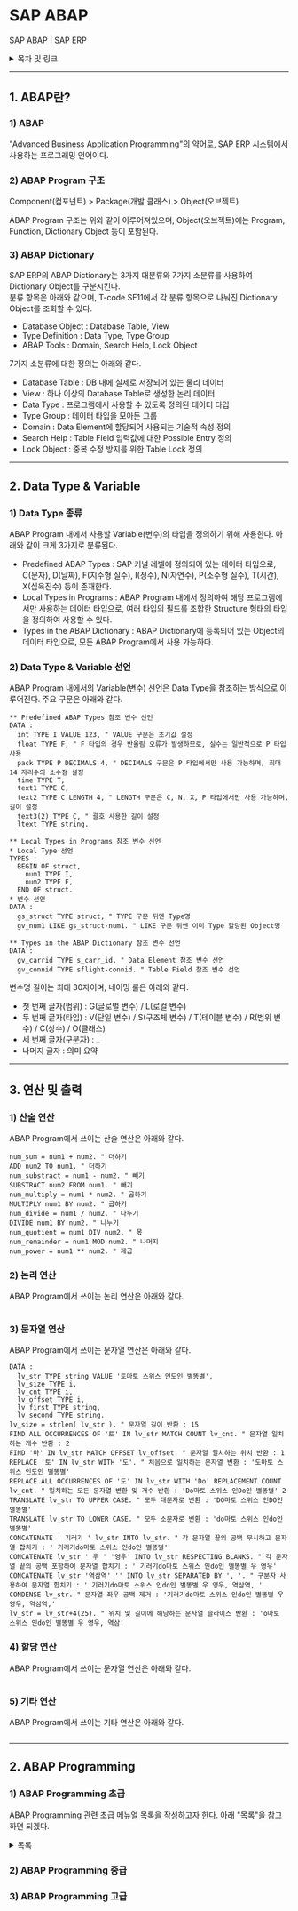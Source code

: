 # SAP ABAP    

SAP ABAP | SAP ERP    

<details>
<summary>목차 및 링크</summary>
<div markdown="1">

> [1. ABAP란?]()    
> > [1) ABAP]()    
> > [2) ABAP Program 구조]()    
> > [3) ABAP Dictionary]()    
> 
> [2. ABAP Programming]()    
> > [1) ABAP Programming 초급]()    
> > [2) ABAP Programming 중급]()    
> > [3) ABAP Programming 고급]()    

</div>
</details>
 
-----
 
## 1. ABAP란?

### 1) ABAP

 "Advanced Business Application Programming"의 약어로, SAP ERP 시스템에서 사용하는 프로그래밍 언어이다.    

### 2) ABAP Program 구조    

 Component(컴포넌트) > Package(개발 클래스) > Object(오브젝트)    

 ABAP Program 구조는 위와 같이 이루어져있으며, Object(오브젝트)에는 Program, Function, Dictionary Object 등이 포함된다.    

### 3) ABAP Dictionary

 SAP ERP의 ABAP Dictionary는 3가지 대분류와 7가지 소분류를 사용하여 Dictionary Object를 구분시킨다.    
 분류 항목은 아래와 같으며, T-code SE11에서 각 분류 항목으로 나눠진 Dictionary Object를 조회할 수 있다.    
 
 - Database Object : Database Table, View    
 - Type Definition : Data Type, Type Group    
 - ABAP Tools : Domain, Search Help, Lock Object    

 7가지 소분류에 대한 정의는 아래와 같다.    

 - Database Table : DB 내에 실제로 저장되어 있는 물리 데이터    
 - View : 하나 이상의 Database Table로 생성한 논리 데이터    
 - Data Type : 프로그램에서 사용할 수 있도록 정의된 데이터 타입    
 - Type Group : 데이터 타입을 모아둔 그룹    
 - Domain : Data Element에 할당되어 사용되는 기술적 속성 정의    
 - Search Help : Table Field 입력값에 대한 Possible Entry 정의    
 - Lock Object : 중복 수정 방지를 위한 Table Lock 정의    
 
-----
 
## 2. Data Type & Variable
 
### 1) Data Type 종류    
 
 ABAP Program 내에서 사용할 Variable(변수)의 타입을 정의하기 위해 사용한다. 아래와 같이 크게 3가지로 분류된다.    

 - Predefined ABAP Types : SAP 커널 레벨에 정의되어 있는 데이터 타입으로, C(문자), D(날짜), F(지수형 실수), I(정수), N(자연수), P(소수형 실수), T(시간), X(십육진수) 등이 존재한다.    
 - Local Types in Programs : ABAP Program 내에서 정의하여 해당 프로그램에서만 사용하는 데이터 타입으로, 여러 타입의 필드를 조합한 Structure 형태의 타입을 정의하여 사용할 수 있다.    
 - Types in the ABAP Dictionary : ABAP Dictionary에 등록되어 있는 Object의 데이터 타입으로, 모든 ABAP Program에서 사용 가능하다.    
 
### 2) Data Type & Variable 선언    
 
 ABAP Program 내에서의 Variable(변수) 선언은 Data Type을 참조하는 방식으로 이루어진다. 주요 구문은 아래와 같다.    
 
```ABAP
** Predefined ABAP Types 참조 변수 선언
DATA : 
  int TYPE I VALUE 123, " VALUE 구문은 초기값 설정
  float TYPE F, " F 타입의 경우 반올림 오류가 발생하므로, 실수는 일반적으로 P 타입 사용
  pack TYPE P DECIMALS 4, " DECIMALS 구문은 P 타입에서만 사용 가능하며, 최대 14 자리수의 소수점 설정
  time TYPE T,
  text1 TYPE C,
  text2 TYPE C LENGTH 4, " LENGTH 구문은 C, N, X, P 타입에서만 사용 가능하며, 길이 설정
  text3(2) TYPE C, " 괄호 사용한 길이 설정
  ltext TYPE string.

** Local Types in Programs 참조 변수 선언
* Local Type 선언
TYPES : 
  BEGIN OF struct,
    num1 TYPE I,
    num2 TYPE F,
  END OF struct.
* 변수 선언
DATA : 
  gs_struct TYPE struct, " TYPE 구문 뒤엔 Type명
  gv_num1 LIKE gs_struct-num1. " LIKE 구문 뒤엔 이미 Type 할당된 Object명

** Types in the ABAP Dictionary 참조 변수 선언
DATA : 
  gv_carrid TYPE s_carr_id, " Data Element 참조 변수 선언
  gv_connid TYPE sflight-connid. " Table Field 참조 변수 선언
```
 
 변수명 길이는 최대 30자이며, 네이밍 룰은 아래와 같다.    
 
 - 첫 번째 글자(범위) : G(글로벌 변수) / L(로컬 변수)
 - 두 번째 글자(타입) : V(단일 변수) / S(구조체 변수) / T(테이블 변수) / R(범위 변수) / C(상수) / O(클래스)
 - 세 번째 글자(구분자) : _
 - 나머지 글자 : 의미 요약
 
-----
 
## 3. 연산 및 출력
 
### 1) 산술 연산
 
 ABAP Program에서 쓰이는 산술 연산은 아래와 같다.
 
```ABAP
num_sum = num1 + num2. " 더하기
ADD num2 TO num1. " 더하기
num_substract = num1 - num2. " 빼기
SUBSTRACT num2 FROM num1. " 빼기
num_multiply = num1 * num2. " 곱하기
MULTIPLY num1 BY num2. " 곱하기
num_divide = num1 / num2. " 나누기
DIVIDE num1 BY num2. " 나누기
num_quotient = num1 DIV num2. " 몫
num_remainder = num1 MOD num2. " 나머지
num_power = num1 ** num2. " 제곱
```

### 2) 논리 연산
 
 ABAP Program에서 쓰이는 논리 연산은 아래와 같다.
 
```ABAP

```

### 3) 문자열 연산

 ABAP Program에서 쓰이는 문자열 연산은 아래와 같다.
 
```ABAP
DATA : 
  lv_str TYPE string VALUE '토마토 스위스 인도인 별똥별',
  lv_size TYPE i,
  lv_cnt TYPE i,
  lv_offset TYPE i,
  lv_first TYPE string,
  lv_second TYPE string.
lv_size = strlen( lv_str ). " 문자열 길이 반환 : 15
FIND ALL OCCURRENCES OF '토' IN lv_str MATCH COUNT lv_cnt. " 문자열 일치하는 개수 반환 : 2
FIND '마' IN lv_str MATCH OFFSET lv_offset. " 문자열 일치하는 위치 반환 : 1
REPLACE '토' IN lv_str WITH '도'. " 처음으로 일치하는 문자열 변환 : '도마토 스위스 인도인 별똥별'
REPLACE ALL OCCURRENCES OF '도' IN lv_str WITH 'Do' REPLACEMENT COUNT lv_cnt. " 일치하는 모든 문자열 변환 및 개수 반환 : 'Do마토 스위스 인Do인 별똥별' 2
TRANSLATE lv_str TO UPPER CASE. " 모두 대문자로 변환 : 'DO마토 스위스 인DO인 별똥별'
TRANSLATE lv_str TO LOWER CASE. " 모두 소문자로 변환 : 'do마토 스위스 인do인 별똥별'
CONCATENATE ' 기러기 ' lv_str INTO lv_str. " 각 문자열 끝의 공백 무시하고 문자열 합치기 : ' 기러기do마토 스위스 인do인 별똥별'
CONCATENATE lv_str ' 우 ' '영우' INTO lv_str RESPECTING BLANKS. " 각 문자열 끝의 공백 포함하여 문자열 합치기 : ' 기러기do마토 스위스 인do인 별똥별 우 영우'
CONCATENATE lv_str '역삼역' '' INTO lv_str SEPARATED BY ', '. " 구분자 사용하여 문자열 합치기 : ' 기러기do마토 스위스 인do인 별똥별 우 영우, 역삼역, '
CONDENSE lv_str. " 문자열 좌우 공백 제거 : '기러기do마토 스위스 인do인 별똥별 우 영우, 역삼역,'
lv_str = lv_str+4(25). " 위치 및 길이에 해당하는 문자열 슬라이스 반환 : 'o마토 스위스 인do인 별똥별 우 영우, 역삼'
```
 
### 4) 할당 연산

 ABAP Program에서 쓰이는 문자열 연산은 아래와 같다.
 
```ABAP

```
 
### 5) 기타 연산
 
 ABAP Program에서 쓰이는 기타 연산은 아래와 같다.
 
```ABAP

```
 
-----
 
## 2. ABAP Programming    

### 1) ABAP Programming 초급    

 ABAP Programming 관련 초급 메뉴얼 목록을 작성하고자 한다. 아래 "목록"을 참고하면 되겠다.    

<details>
<summary>목록</summary>
<div markdown="1">

> 코어 모듈
> - MM : "Material Management"의 약어로, 구매 및 자재 관리 모듈
> - PP : "Production Planning"의 약어로, 생산 관리 모듈
> - SD : "Sales and Distribution"의 약어로, 영업 및 유통(물류) 관리 모듈
> - FI : "Financial"의 약자로, 재무 회계 모듈 (외부 보고용 회계)
> - CO : "Controlling"의 약자로, 관리 회계 모듈 (내부 전략용 회계)
> - HR : "Human Resources"의 약어로, 인사 관리 모듈
> - BW : "Business Warehouse"의 약어로, 데이터 관리 모듈
> - BI : "Business Intelligence"의 약어로, 데이터 분석 및 리포팅 모듈
> 
> 서브 모듈
> - QM : "Quality Management"의 약어로, 품질 관리 모듈
> - IM : "Investment Management"의 약어로, 수출입 및 투자 관리 모듈
> - LE : "Logistics Execution"의 약어로, 재고 및 보관 관리 모듈
> - PM : "Plant Management"의 약어로, 설비 관리 모듈
> - TR : "Treasury"의 약자로, 자금 관리 모듈
> - FB : "Firm Banking"의 약어로, 펌뱅킹 관리 모듈 (은행 업무)
> - PI : "Process Integration"의 약어로, non-SAP 프로그램 데이터 연동 관리 모듈

</div>
</details>

### 2) ABAP Programming 중급    

### 3) ABAP Programming 고급    








